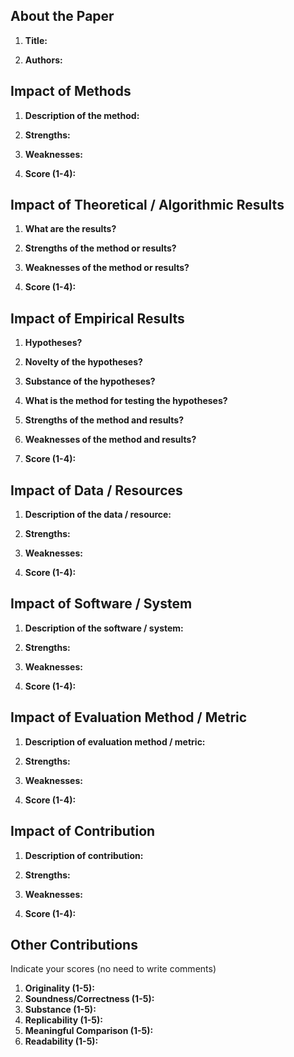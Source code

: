 ## About the Paper

1. **Title:** 

2. **Authors:** 


## Impact of Methods

1.	**Description of the method:** 

2.	**Strengths:** 

3.	**Weaknesses:** 

4. **Score (1-4):** 


## Impact of Theoretical / Algorithmic Results

1.	**What are the results?** 

2.	**Strengths of the method or results?** 

3.	**Weaknesses of the method or results?** 

4. **Score (1-4):** 


## Impact of Empirical Results

1.	**Hypotheses?** 

2.	**Novelty of the hypotheses?** 

3.	**Substance of the hypotheses?** 

4.	**What is the method for testing the hypotheses?** 

5.	**Strengths of the method and results?** 

6.	**Weaknesses of the method and results?** 

7. **Score (1-4):** 


## Impact of Data / Resources

1.	**Description of the data / resource:** 

2.	**Strengths:** 

3.	**Weaknesses:** 

4. **Score (1-4):** 


## Impact of Software / System

1.	**Description of the software / system:**

2.	**Strengths:** 

3.	**Weaknesses:** 

4. **Score (1-4):** 


## Impact of Evaluation Method / Metric

1.	**Description of evaluation method / metric:** 

2.	**Strengths:** 

3.	**Weaknesses:** 

4. **Score (1-4):** 


## Impact of Contribution

1.	**Description of contribution:** 

2.	**Strengths:** 

3.	**Weaknesses:** 

4. **Score (1-4):** 


## Other Contributions

Indicate your scores (no need to write comments)

1.	**Originality (1-5):** 
1.	**Soundness/Correctness (1-5):** 
1.	**Substance (1-5):** 
1.	**Replicability (1-5):** 
1.	**Meaningful Comparison (1-5):** 
1.	**Readability (1-5):** 


